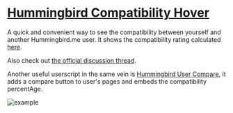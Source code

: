 # [Hummingbird Compatibility Hover](https://greasyfork.org/en/scripts/9570-hummingbird-compatibility-hover)

A quick and convenient way to see the compatibility between yourself and 
another Hummingbird.me user. It shows the compatibility rating calculated 
[here](https://fuzetsu.github.io/hummingbird-user-compare).

Also check out [the official discussion thread](https://forums.hummingbird.me/t/web-hummingbird-user-comparison-and-compatibility/23976).

Another useful userscript in the same vein is 
[Hummingbird User Compare](https://greasyfork.org/en/scripts/5680-hummingbird-user-compare), 
it adds a compare button to user's pages and embeds the compatibility percentAge.

![example](https://greasyfork.org/system/screenshots/screenshots/000/000/819/original/Capture.PNG?1430292566)